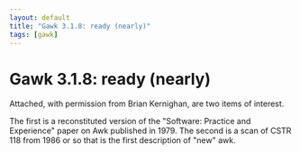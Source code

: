```yaml
---
layout: default
title: "Gawk 3.1.8: ready (nearly)"
tags: [gawk]
---
```


Gawk 3.1.8: ready (nearly)
==========================

Attached, with permission from Brian Kernighan, are two items of interest.

The first is a reconstituted version of the "Software: Practice and
Experience" paper on Awk published in 1979.  The second is a scan of
CSTR 118 from 1986 or so that is the first description of "new" awk.
